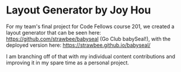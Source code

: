 # Layout Generator by Joy Hou

For my team's final project for Code Fellows course 201, we created a layout generator that can be seen here: https://github.com/strawbee/babyseal (Go Club babySeal!), with the deployed version here: https://strawbee.github.io/babyseal/

I am branching off of that with my individual content contributions and improving it in my spare time as a personal project.
